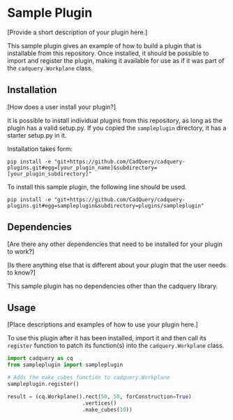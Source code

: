 # Sample Plugin

[Provide a short description of your plugin here.]

This sample plugin gives an example of how to build a plugin that is installable from this repository. Once installed, it should be possible to import and register the plugin, making it available for use as if it was part of the `cadquery.Workplane` class.

## Installation

[How does a user install your plugin?]

It is possible to install individual plugins from this repository, as long as the plugin has a valid setup.py. If you copied the `sampleplugin` directory, it has a starter setup.py in it.

Installation takes form:

```
pip install -e "git+https://github.com/CadQuery/cadquery-plugins.git#egg=[your_plugin_name]&subdirectory=[your_plugin_subdirectory]"
```

To install this sample plugin, the following line should be used.

```
pip install -e "git+https://github.com/CadQuery/cadquery-plugins.git#egg=sampleplugin&subdirectory=plugins/sampleplugin"
```

## Dependencies

[Are there any other dependencies that need to be installed for your plugin to work?]

[Is there anything else that is different about your plugin that the user needs to know?]

This sample plugin has no dependencies other than the cadquery library.

## Usage

[Place descriptions and examples of how to use your plugin here.]

To use this plugin after it has been installed, import it and then call its `register` function to patch its function(s) into the `cadquery.Workplane` class.

```python
import cadquery as cq
from sampleplugin import sampleplugin

# Adds the make_cubes function to cadquery.Workplane
sampleplugin.register()

result = (cq.Workplane().rect(50, 50, forConstruction=True)
                        .vertices()
                        .make_cubes(10))
```
